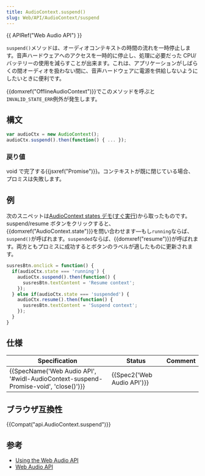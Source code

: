 ```yaml
---
title: AudioContext.suspend()
slug: Web/API/AudioContext/suspend
---
```


{{ APIRef("Web Audio API") }}

`suspend()`メソッドは、オーディオコンテキストの時間の流れを一時停止します。音声ハードウェアへのアクセスを一時的に停止し、処理に必要だった CPU/バッテリーの使用を減らすことが出来ます。これは、アプリケーションがしばらくの間オーディオを扱わない間に、音声ハードウェアに電源を供給しないようにしたいときに便利です。

{{domxref("OfflineAudioContext")}}でこのメソッドを呼ぶと`INVALID_STATE_ERR`例外が発生します。

## 構文

```js
var audioCtx = new AudioContext();
audioCtx.suspend().then(function() { ... });
```

### 戻り値

void で完了する{{jsxref("Promise")}}。コンテキストが既に閉じている場合、プロミスは失敗します。

## 例

次のスニペットは[AudioContext states デモ](https://github.com/mdn/audiocontext-states/settings)([すぐ実行](http://mdn.github.io/audiocontext-states/))から取ったものです。suspend/resume ボタンをクリックすると、{{domxref("AudioContext.state")}}を問い合わせます—もし`running`ならば、`suspend()`が呼ばれます。`suspended`ならば、{{domxref("resume")}}が呼ばれます。両方ともプロミスに成功するとボタンのラベルが適したものに更新されます。

```js
susresBtn.onclick = function() {
  if(audioCtx.state === 'running') {
    audioCtx.suspend().then(function() {
      susresBtn.textContent = 'Resume context';
    });
  } else if(audioCtx.state === 'suspended') {
    audioCtx.resume().then(function() {
      susresBtn.textContent = 'Suspend context';
    });
  }
}
```

## 仕様

| Specification                                                                                                    | Status                               | Comment |
| ---------------------------------------------------------------------------------------------------------------- | ------------------------------------ | ------- |
| {{SpecName('Web Audio API', '#widl-AudioContext-suspend-Promise-void', 'close()')}} | {{Spec2('Web Audio API')}} |         |

## ブラウザ互換性

{{Compat("api.AudioContext.suspend")}}

## 参考

- [Using the Web Audio API](/ja/docs/Web_Audio_API/Using_Web_Audio_API)
- [Web Audio API](/ja/docs/Web/API/Web_Audio_API)
